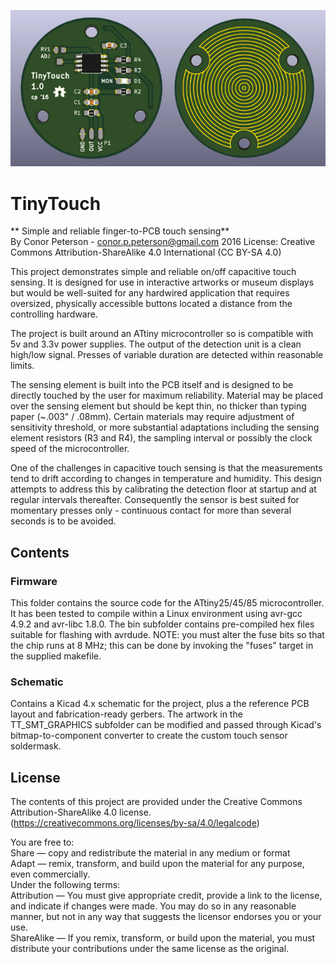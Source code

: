 ![pcb rendering](/pcb_render_10.png)
# TinyTouch
** Simple and reliable finger-to-PCB touch sensing**   
By Conor Peterson - conor.p.peterson@gmail.com 2016 
License: Creative Commons Attribution-ShareAlike 4.0 International (CC BY-SA 4.0)

This project demonstrates simple and reliable on/off capacitive touch sensing. It is designed for use in interactive artworks or museum displays but would be well-suited for any hardwired application that requires oversized, physically accessible buttons located a distance from the controlling hardware.

The project is built around an ATtiny microcontroller so is compatible with 5v and 3.3v power supplies. The output of the detection unit is a clean high/low signal. Presses of variable duration are detected within reasonable limits.

The sensing element is built into the PCB itself and is designed to be directly touched by the user for maximum reliability. Material may be placed over the sensing element but should be kept thin, no thicker than typing paper (~.003" / .08mm). Certain materials may require adjustment of sensitivity threshold, or more substantial adaptations including the sensing element resistors (R3 and R4), the sampling interval or possibly the clock speed of the microcontroller.

One of the challenges in capacitive touch sensing is that the measurements tend to drift according to changes in temperature and humidity. This design attempts to address this by calibrating the detection floor at startup and at regular intervals thereafter. Consequently the sensor is best suited for momentary presses only - continuous contact for more than several seconds is to be avoided.

## Contents
### Firmware
This folder contains the source code for the ATtiny25/45/85 microcontroller. It has been tested to compile within a Linux environment using avr-gcc 4.9.2 and avr-libc 1.8.0. The bin subfolder contains pre-compiled hex files suitable for flashing with avrdude. NOTE: you must alter the fuse bits so that the chip runs at 8 MHz; this can be done by invoking the "fuses" target in the supplied makefile.

### Schematic
Contains a Kicad 4.x schematic for the project, plus a the reference PCB layout and fabrication-ready gerbers. The artwork in the TT_SMT_GRAPHICS subfolder can be modified and passed through Kicad's bitmap-to-component converter to create the custom touch sensor soldermask.

## License
The contents of this project are provided under the Creative Commons Attribution-ShareAlike 4.0 license.
(https://creativecommons.org/licenses/by-sa/4.0/legalcode)

You are free to:  
Share — copy and redistribute the material in any medium or format  
Adapt — remix, transform, and build upon the material for any purpose, even commercially.  
Under the following terms:  
Attribution — You must give appropriate credit, provide a link to the license, and indicate if changes were made. You may do so in any reasonable manner, but not in any way that suggests the licensor endorses you or your use.  
ShareAlike — If you remix, transform, or build upon the material, you must distribute your contributions under the same license as the original.
